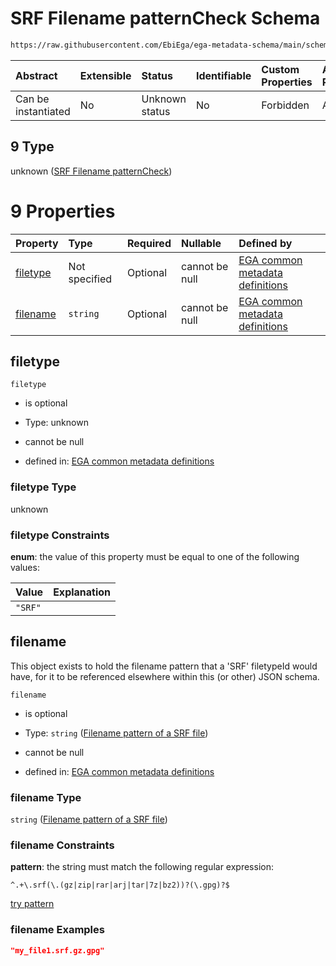 # SRF Filename patternCheck Schema

```txt
https://raw.githubusercontent.com/EbiEga/ega-metadata-schema/main/schemas/EGA.common-definitions.json#/$defs/filenameFiletypePatternCheck/anyOf/9
```



| Abstract            | Extensible | Status         | Identifiable | Custom Properties | Additional Properties | Access Restrictions | Defined In                                                                                           |
| :------------------ | :--------- | :------------- | :----------- | :---------------- | :-------------------- | :------------------ | :--------------------------------------------------------------------------------------------------- |
| Can be instantiated | No         | Unknown status | No           | Forbidden         | Allowed               | none                | [EGA.common-definitions.json\*](../../../schemas/EGA.common-definitions.json "open original schema") |

## 9 Type

unknown ([SRF Filename patternCheck](ega-4-defs-check-filetype-checks-based-on-its-filename-anyof-srf-filename-patterncheck.md))

# 9 Properties

| Property              | Type          | Required | Nullable       | Defined by                                                                                                                                                                                                                                                                                                                                     |
| :-------------------- | :------------ | :------- | :------------- | :--------------------------------------------------------------------------------------------------------------------------------------------------------------------------------------------------------------------------------------------------------------------------------------------------------------------------------------------- |
| [filetype](#filetype) | Not specified | Optional | cannot be null | [EGA common metadata definitions](ega-4-defs-check-filetype-checks-based-on-its-filename-anyof-srf-filename-patterncheck-properties-filetype.md "https://raw.githubusercontent.com/EbiEga/ega-metadata-schema/main/schemas/EGA.common-definitions.json#/$defs/filenameFiletypePatternCheck/anyOf/9/properties/filetype")                       |
| [filename](#filename) | `string`      | Optional | cannot be null | [EGA common metadata definitions](ega-4-defs-check-filetype-checks-based-on-its-filename-anyof-srf-filename-patterncheck-properties-filename-pattern-of-a-srf-file.md "https://raw.githubusercontent.com/EbiEga/ega-metadata-schema/main/schemas/EGA.common-definitions.json#/$defs/filenameFiletypePatternCheck/anyOf/9/properties/filename") |

## filetype



`filetype`

* is optional

* Type: unknown

* cannot be null

* defined in: [EGA common metadata definitions](ega-4-defs-check-filetype-checks-based-on-its-filename-anyof-srf-filename-patterncheck-properties-filetype.md "https://raw.githubusercontent.com/EbiEga/ega-metadata-schema/main/schemas/EGA.common-definitions.json#/$defs/filenameFiletypePatternCheck/anyOf/9/properties/filetype")

### filetype Type

unknown

### filetype Constraints

**enum**: the value of this property must be equal to one of the following values:

| Value   | Explanation |
| :------ | :---------- |
| `"SRF"` |             |

## filename

This object exists to hold the filename pattern that a 'SRF' filetypeId would have, for it to be referenced elsewhere within this (or other) JSON schema.

`filename`

* is optional

* Type: `string` ([Filename pattern of a SRF file](ega-4-defs-check-filetype-checks-based-on-its-filename-anyof-srf-filename-patterncheck-properties-filename-pattern-of-a-srf-file.md))

* cannot be null

* defined in: [EGA common metadata definitions](ega-4-defs-check-filetype-checks-based-on-its-filename-anyof-srf-filename-patterncheck-properties-filename-pattern-of-a-srf-file.md "https://raw.githubusercontent.com/EbiEga/ega-metadata-schema/main/schemas/EGA.common-definitions.json#/$defs/filenameFiletypePatternCheck/anyOf/9/properties/filename")

### filename Type

`string` ([Filename pattern of a SRF file](ega-4-defs-check-filetype-checks-based-on-its-filename-anyof-srf-filename-patterncheck-properties-filename-pattern-of-a-srf-file.md))

### filename Constraints

**pattern**: the string must match the following regular expression:&#x20;

```regexp
^.+\.srf(\.(gz|zip|rar|arj|tar|7z|bz2))?(\.gpg)?$
```

[try pattern](https://regexr.com/?expression=%5E.%2B%5C.srf\(%5C.\(gz%7Czip%7Crar%7Carj%7Ctar%7C7z%7Cbz2\)\)%3F\(%5C.gpg\)%3F%24 "try regular expression with regexr.com")

### filename Examples

```json
"my_file1.srf.gz.gpg"
```
